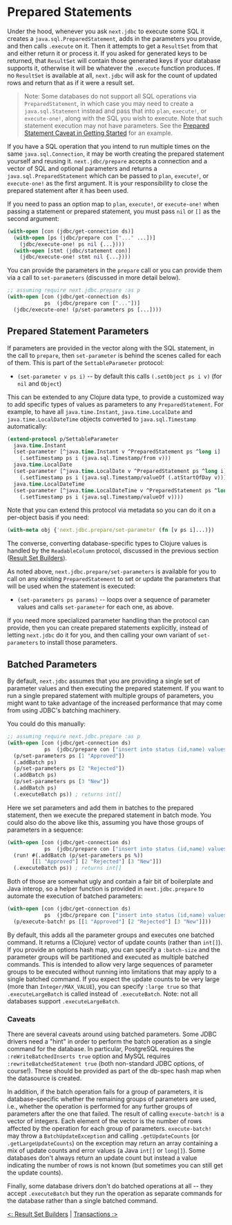 # Prepared Statements

Under the hood, whenever you ask `next.jdbc` to execute some SQL it creates a `java.sql.PreparedStatement`, adds in the parameters you provide, and then calls `.execute` on it. Then it attempts to get a `ResultSet` from that and either return it or process it. If you asked for generated keys to be returned, that `ResultSet` will contain those generated keys if your database supports it, otherwise it will be whatever the `.execute` function produces. If no `ResultSet` is available at all, `next.jdbc` will ask for the count of updated rows and return that as if it were a result set.

> Note: Some databases do not support all SQL operations via `PreparedStatement`, in which case you may need to create a `java.sql.Statement` instead and pass that into `plan`, `execute!`, or `execute-one!`, along with the SQL you wish to execute. Note that such statement execution may not have parameters. See the [Prepared Statement Caveat in Getting Started](/doc/getting-started.md#prepared-statement-caveat) for an example.

If you have a SQL operation that you intend to run multiple times on the same `java.sql.Connection`, it may be worth creating the prepared statement yourself and reusing it. `next.jdbc/prepare` accepts a connection and a vector of SQL and optional parameters and returns a `java.sql.PreparedStatement` which can be passed to `plan`, `execute!`, or `execute-one!` as the first argument. It is your responsibility to close the prepared statement after it has been used.

If you need to pass an option map to `plan`, `execute!`, or `execute-one!` when passing a statement or prepared statement, you must pass `nil` or `[]` as the second argument:

```clojure
(with-open [con (jdbc/get-connection ds)]
  (with-open [ps (jdbc/prepare con ["..." ...])]
    (jdbc/execute-one! ps nil {...})))
  (with-open [stmt (jdbc/statement con)]
    (jdbc/execute-one! stmt nil {...})))
```

You can provide the parameters in the `prepare` call or you can provide them via a call to `set-parameters` (discussed in more detail below).

```clojure
;; assuming require next.jdbc.prepare :as p
(with-open [con (jdbc/get-connection ds)
            ps  (jdbc/prepare con ["..."])]
  (jdbc/execute-one! (p/set-parameters ps [...])))
```

## Prepared Statement Parameters

If parameters are provided in the vector along with the SQL statement, in the call to `prepare`, then `set-parameter` is behind the scenes called for each of them. This is part of the `SettableParameter` protocol:

* `(set-parameter v ps i)` -- by default this calls `(.setObject ps i v)` (for `nil` and `Object`)

This can be extended to any Clojure data type, to provide a customized way to add specific types of values as parameters to any `PreparedStatement`. For example, to have all `java.time.Instant`, `java.time.LocalDate` and `java.time.LocalDateTime` objects converted to `java.sql.Timestamp` automatically:

```clojure
(extend-protocol p/SettableParameter
  java.time.Instant
  (set-parameter [^java.time.Instant v ^PreparedStatement ps ^long i]
    (.setTimestamp ps i (java.sql.Timestamp/from v)))
  java.time.LocalDate
  (set-parameter [^java.time.LocalDate v ^PreparedStatement ps ^long i]
    (.setTimestamp ps i (java.sql.Timestamp/valueOf (.atStartOfDay v))))
  java.time.LocalDateTime
  (set-parameter [^java.time.LocalDateTime v ^PreparedStatement ps ^long i]
    (.setTimestamp ps i (java.sql.Timestamp/valueOf v))))
```

Note that you can extend this protocol via metadata so you can do it on a per-object basis if you need:

```clojure
(with-meta obj {'next.jdbc.prepare/set-parameter (fn [v ps i]...)})
```

The converse, converting database-specific types to Clojure values is handled by the `ReadableColumn` protocol, discussed in the previous section ([Result Set Builders](/doc/result-set-builders.md#readablecolumn)).

As noted above, `next.jdbc.prepare/set-parameters` is available for you to call on any existing `PreparedStatement` to set or update the parameters that will be used when the statement is executed:

* `(set-parameters ps params)` -- loops over a sequence of parameter values and calls `set-parameter` for each one, as above.

If you need more specialized parameter handling than the protocol can provide, then you can create prepared statements explicitly, instead of letting `next.jdbc` do it for you, and then calling your own variant of `set-parameters` to install those parameters.

## Batched Parameters

By default, `next.jdbc` assumes that you are providing a single set of parameter values and then executing the prepared statement. If you want to run a single prepared statement with multiple groups of parameters, you might want to take advantage of the increased performance that may come from using JDBC's batching machinery.

You could do this manually:

```clojure
;; assuming require next.jdbc.prepare :as p
(with-open [con (jdbc/get-connection ds)
            ps  (jdbc/prepare con ["insert into status (id,name) values (?,?)"])]
  (p/set-parameters ps [1 "Approved"])
  (.addBatch ps)
  (p/set-parameters ps [2 "Rejected"])
  (.addBatch ps)
  (p/set-parameters ps [3 "New"])
  (.addBatch ps)
  (.executeBatch ps)) ; returns int[]
```

Here we set parameters and add them in batches to the prepared statement, then we execute the prepared statement in batch mode. You could also do the above like this, assuming you have those groups of parameters in a sequence:

```clojure
(with-open [con (jdbc/get-connection ds)
            ps  (jdbc/prepare con ["insert into status (id,name) values (?,?)"])]
  (run! #(.addBatch (p/set-parameters ps %))
        [[1 "Approved"] [2 "Rejected"] [3 "New"]])
  (.executeBatch ps)) ; returns int[]
```

Both of those are somewhat ugly and contain a fair bit of boilerplate and Java interop, so a helper function is provided in `next.jdbc.prepare` to automate the execution of batched parameters:

```clojure
(with-open [con (jdbc/get-connection ds)
            ps  (jdbc/prepare con ["insert into status (id,name) values (?,?)"])]
  (p/execute-batch! ps [[1 "Approved"] [2 "Rejected"] [3 "New"]]))
```

By default, this adds all the parameter groups and executes one batched command. It returns a (Clojure) vector of update counts (rather than `int[]`). If you provide an options hash map, you can specify a `:batch-size` and the parameter groups will be partitioned and executed as multiple batched commands. This is intended to allow very large sequences of parameter groups to be executed without running into limitations that may apply to a single batched command. If you expect the update counts to be very large (more than `Integer/MAX_VALUE`), you can specify `:large true` so that `.executeLargeBatch` is called instead of `.executeBatch`. Note: not all databases support `.executeLargeBatch`.

### Caveats

There are several caveats around using batched parameters. Some JDBC drivers need a "hint" in order to perform the batch operation as a single command for the database. In particular, PostgreSQL requires the `:reWriteBatchedInserts true` option and MySQL requires `:rewriteBatchedStatement true` (both non-standard JDBC options, of course!). These should be provided as part of the db-spec hash map when the datasource is created.

In addition, if the batch operation fails for a group of parameters, it is database-specific whether the remaining groups of parameters are used, i.e., whether the operation is performed for any further groups of parameters after the one that failed. The result of calling `execute-batch!` is a vector of integers. Each element of the vector is the number of rows affected by the operation for each group of parameters. `execute-batch!` may throw a `BatchUpdateException` and calling `.getUpdateCounts` (or `.getLargeUpdateCounts`) on the exception may return an array containing a mix of update counts and error values (a Java `int[]` or `long[]`). Some databases don't always return an update count but instead a value indicating the number of rows is not known (but sometimes you can still get the update counts).

Finally, some database drivers don't do batched operations at all -- they accept `.executeBatch` but they run the operation as separate commands for the database rather than a single batched command.

[<: Result Set Builders](/doc/result-set-builders.md) | [Transactions :>](/doc/transactions.md)
